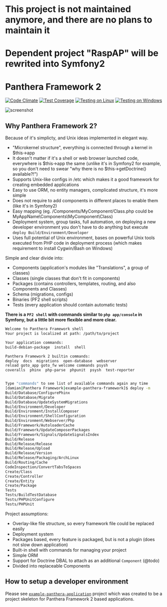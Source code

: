 # This project is not maintained anymore, and there are no plans to maintain it
# Dependent project "RaspAP" will be rewrited into Symfony2

Panthera Framework 2
====================

[![Code Climate](https://codeclimate.com/github/Panthera-Framework/panthera/badges/gpa.svg)](https://codeclimate.com/github/Panthera-Framework/panthera)
[![Test Coverage](https://codeclimate.com/github/Panthera-Framework/panthera/badges/coverage.svg)](https://codeclimate.com/github/Panthera-Framework/panthera/coverage)
[![Testing on Linux](https://travis-ci.org/Panthera-Framework/panthera.svg)](https://travis-ci.org/Panthera-Framework/panthera)
[![Testing on Windows](https://ci.appveyor.com/api/projects/status/teku9sij735ivmhn?svg=true)](https://ci.appveyor.com/project/webnull/panthera)

![screenshot](http://oi59.tinypic.com/2mypxr5.jpg)

## Why Panthera Framework 2?

Because of it's simplicty, and Unix ideas implemented in elegant way.

- "Microkernel structure", everything is connected through a kernel in $this->app
- It doesn't matter if it's a shell or web browser launched code, everywhere is $this->app the same (unlike it's in Symfony2 for example, so you don't need to swear "why there is no $this->getDoctrine() available?!")
- Supports Unix-like configs in /etc which makes it a good framework for creating embedded applications
- Easy to use ORM, no entity managers, complicated structure, it's more simple
- Does not require to add components in different places to enable them (like it's in Symfony2)
- Easy mapping (eg. /Components/MyComponent/Class.php could be MyAppName\Components\MyComponent\Class)
- Deployment system, group tasks, full automation, on deploying a new developer environment you don't have to do anything but execute `deploy Build/Environment/Developer`
- Uses full potential of Unix environment, bases on powerful Unix tools executed from PHP code in deployment process (which makes requirement to install Cygwin/Bash on Windows)

Simple and clear divide into:
- Components (application's modules like "Translations", a group of classes)
- Classes (single classes that don't fit in components)
- Packages (contains controllers, templates, routing, and also Components and Classes)
- Schema (migrations, configs)
- Binaries (PF2 shell scripts)
- Tests (every application should contain automatic tests)

**There is a `PF2 shell` with commands similar to `php app/console` in Symfony, but a little bit more flexible and more clear.**

```bash
Welcome to Panthera Framework shell
Your project is localized at path: /path/to/project

Your application commands:
build-debian-package  install  shell

Panthera Framework 2 builtin commands:
deploy  docs  migrations  open-database  webserver
reload goto_app goto_fw welcome commands psysh
coveralls  phinx  php-parse  phpunit  psysh  test-reporter


Type "commands" to see list of available commands again any time
[damian|Panthera Framework|example-panthera-framework]$ deploy -m
Build/Database/ConfigurePhinx
Build/Database/Migrate
Build/Database/UpdateSystemMigrations
Build/Environment/Developer
Build/Environment/InstallComposer
Build/Environment/ShellConfiguration
Build/Environment/Webserver/Php
Build/Framework/AutoloaderCache
Build/Framework/UpdateComposerPackages
Build/Framework/Signals/UpdateSignalsIndex
Build/Release
Build/Release/Release
Build/Release/Upload
Build/Release/Version
Build/Release/Packaging/ArchLinux
Build/Routing/Cache
CodeInspection/ConvertTabsToSpaces
Create/Class
Create/Controller
Create/Entity
Create/Package
Tests
Tests/BuildTestDatabase
Tests/PHPUnitConfigure
Tests/PHPUnit
```



Project assumptions:

- Overlay-like file structure, so every framework file could be replaced easily
- Deployment system
- Packages based, every feature is packaged, but is not a plugin (does not slow down application)
- Built-in shell with commands for managing your project
- Simple ORM
- Support for Doctrine DBAL to attach as an additional `Component` (@todo)
- Divided into replaceable Components

## How to setup a developer environment
Please see [`example-panthera-application`](https://github.com/Panthera-Framework/example-panthera-application) project which was created to be a project skeleton
for Panthera Framework 2 based applications.
